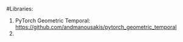 #Libraries:

1. PyTorch Geometric Temporal: https://github.com/andmanousakis/pytorch_geometric_temporal
2. 
